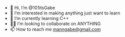 - 👋 Hi, I’m @101itsGabe
- 👀 I’m interested in making anything just want to learn
- 🌱 I’m currently learning C++
- 💪🏾 I’m looking to collaborate on ANYTHING
- 📫 How to reach me manngabe@gmail.com

<!---
101itsGabe/101itsGabe is a ✨ special ✨ repository because its `README.md` (this file) appears on your GitHub profile.
You can click the Preview link to take a look at your changes.
--->
